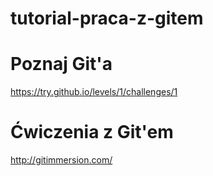 # tutorial-praca-z-gitem

<dlaczego git>

# Poznaj Git'a

https://try.github.io/levels/1/challenges/1 

# Ćwiczenia z Git'em

http://gitimmersion.com/
